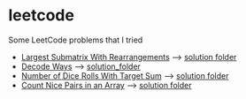 # leetcode
Some LeetCode problems that I tried

* [Largest Submatrix With Rearrangements](https://leetcode.com/problems/largest-submatrix-with-rearrangements/) --> [solution folder](https://github.com/lucapernice/leetcode/tree/main/LargestSubmatrixWithRearrangements)
* [Decode Ways](https://leetcode.com/problems/decode-ways/) --> [solution_folder](https://github.com/lucapernice/leetcode/tree/main/decode_ways)
* [Number of Dice Rolls With Target Sum](https://leetcode.com/problems/number-of-dice-rolls-with-target-sum/) --> [solution folder](https://github.com/lucapernice/leetcode/tree/main/Number_of_Dice_Rolls_With_Target_Sum)
*  [Count Nice Pairs in an Array](https://leetcode.com/problems/count-nice-pairs-in-an-array/) --> [solution folder]()

